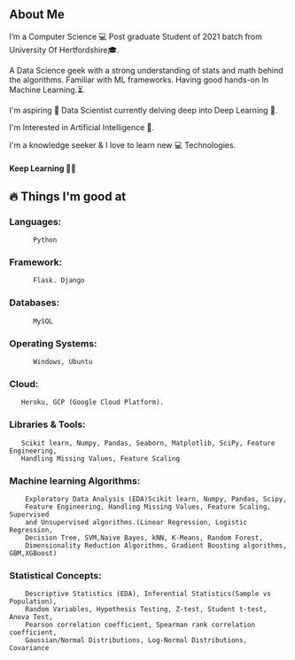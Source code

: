 ## About Me

<p>I’m a Computer Science 💻 Post graduate Student of 2021 batch from University Of Hertfordshire🎓. </p> <p>A Data Science geek with a strong understanding of stats and math behind the algorithms. Familiar with ML frameworks. Having good hands-on In Machine Learning.⏳.</p>
<p>I'm aspiring 🔭️ Data Scientist currently delving deep into Deep Learning  🚂.</p>
<p>I'm Interested in Artificial Intelligence 🤔.</p>
<p>I'm a knowledge seeker & I love to learn new 💻 Technologies.</p>

#### Keep Learning 👨‍🎓️
    
## 🔥 Things I'm good at
### Languages: 
          Python
### Framework: 
          Flask. Django
### Databases: 
          MySQL
### Operating Systems:
          Windows, Ubuntu
### Cloud:
       Heroku, GCP (Google Cloud Platform).
### Libraries & Tools:
       Scikit learn, Numpy, Pandas, Seaborn, Matplotlib, SciPy, Feature Engineering,
       Handling Missing Values, Feature Scaling
       
### Machine learning Algorithms: 
        Exploratory Data Analysis (EDA)Scikit learn, Numpy, Pandas, Scipy,
        Feature Engineering, Handling Missing Values, Feature Scaling, Supervised
        and Unsupervised algorithms.(Linear Regression, Logistic Regression,
        Decision Tree, SVM,Naive Bayes, kNN, K-Means, Random Forest,
        Dimensionality Reduction Algorithms, Gradient Boosting algorithms, GBM,XGBoost)                 

### Statistical Concepts: 
        Descriptive Statistics (EDA), Inferential Statistics(Sample vs Population),
        Random Variables, Hypothesis Testing, Z-test, Student t-test, Anova Test,
        Pearson correlation coefficient, Spearman rank correlation coefficient,
        Gaussian/Normal Distributions, Log-Normal Distributions, Covariance

